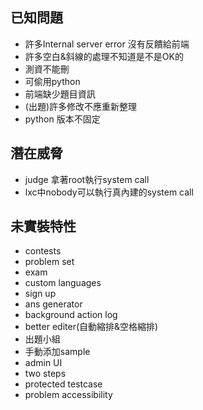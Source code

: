 ## 已知問題
+ 許多Internal server error 沒有反饋給前端
+ 許多空白&斜線的處理不知道是不是OK的
+ 測資不能刪
+ 可偷用python
+ 前端缺少題目資訊
+ (出題)許多修改不應重新整理
+ python 版本不固定

## 潛在威脅
+ judge 拿著root執行system call
+ lxc中nobody可以執行真內建的system call

## 未實裝特性
+ contests
+ problem set
+ exam
+ custom languages
+ sign up
+ ans generator
+ background action log
+ better editer(自動縮排&空格縮排)
+ 出題小組
+ 手動添加sample
+ admin UI
+ two steps
+ protected testcase
+ problem accessibility